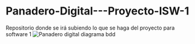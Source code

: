 # Panadero-Digital---Proyecto-ISW-1
Repositorio donde se irá subiendo lo que se haga del proyecto para software 1
![Panadero digital diagrama bdd](https://github.com/user-attachments/assets/21ec9a5e-a033-492d-a00e-3bae4f26ba10)
